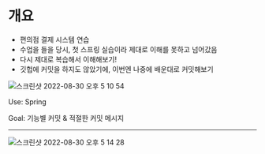 # 개요

- 편의점 결제 시스템 연습
- 수업을 들을 당시, 첫 스프링 실습이라 제대로 이해를 못하고 넘어갔음
- 다시 제대로 복습해서 이해해보기!
- 깃헙에 커밋을 하지도 않았기에, 이번엔 나중에 배운대로 커밋해보기

![스크린샷 2022-08-30 오후 5 10 54](https://user-images.githubusercontent.com/100116834/187385177-86d1c0ce-1474-48a2-902a-8fcd3fec767c.png)

Use: Spring

Goal: 기능별 커밋 & 적절한 커밋 메시지

----
![스크린샷 2022-08-30 오후 5 14 28](https://user-images.githubusercontent.com/100116834/187385992-0ae35112-9e5a-45ca-b2d6-39379938a4d4.png)
